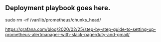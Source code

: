 ## Deployment playbook goes here.
sudo rm -rf /var/lib/prometheus/chunks_head/ 

https://grafana.com/blog/2020/02/25/step-by-step-guide-to-setting-up-prometheus-alertmanager-with-slack-pagerduty-and-gmail/ 